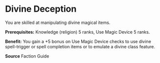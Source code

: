 ﻿---
cssclass: [feats]

---
# Divine Deception

You are skilled at manipulating divine magical items.

**Prerequisites:** Knowledge (religion) 5 ranks, Use Magic Device 5 ranks.

**Benefit:** You gain a +5 bonus on Use Magic Device checks to use divine spell-trigger or spell completion items or to emulate a divine class feature.

**Source** Faction Guide